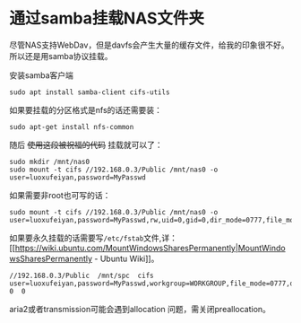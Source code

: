 # 通过samba挂载NAS文件夹

尽管NAS支持WebDav，但是davfs会产生大量的缓存文件，给我的印象很不好。所以还是用samba协议挂载。

安装samba客户端
```
sudo apt install samba-client cifs-utils
```
如果要挂载的分区格式是nfs的话还需要装：
```
sudo apt-get install nfs-common
```
随后 <del>使用这段被祝福的代码</del> 挂载就可以了：
```
sudo mkdir /mnt/nas0
sudo mount -t cifs //192.168.0.3/Public /mnt/nas0 -o user=luoxufeiyan,password=MyPasswd
```

如果需要非root也可写的话：
```
sudo mount -t cifs //192.168.0.3/Public /mnt/nas0 -o user=luoxufeiyan,password=MyPasswd,rw,uid=0,gid=0,dir_mode=0777,file_mode=0777
```

如果要永久挂载的话需要写`/etc/fstab`文件,详：[[https://wiki.ubuntu.com/MountWindowsSharesPermanently|MountWindowsSharesPermanently - Ubuntu Wiki]]。

```
//192.168.0.3/Public  /mnt/spc  cifs  user=luoxufeiyan,password=MyPasswd,workgroup=WORKGROUP,file_mode=0777,dir_mode=0777,uid=pi,gid=pi,forceuid,forcegid  0  0

```

aria2或者transmission可能会遇到allocation 问题，需关闭preallocation。

